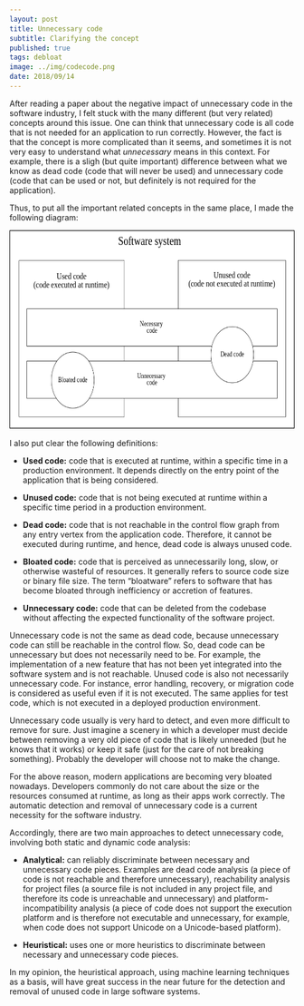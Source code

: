 ```yaml
---
layout: post
title: Unnecessary code
subtitle: Clarifying the concept 
published: true
tags: debloat
image: ../img/codecode.png
date: 2018/09/14
---
```


After reading a paper about the negative impact of unnecessary code in the software industry, I felt stuck with the many different (but very related) concepts around this issue. One can think that unnecessary code is all code that is not needed for an application to run correctly. However, the fact is that the concept is more complicated than it seems, and sometimes it is not very easy to understand what _unnecessary_ means in this context. For example, there is a sligh (but quite important) difference between what we know as dead code (code that will never be used) and unnecessary code (code that can be used or not, but definitely is not required for the application). 

Thus, to put all the important related concepts in the same place, I made the following diagram:

<p align="center">
  <a href="">
    <img src="../img/general-diagram.png" height="350px"/>
  </a>
</p>

I also put clear the following definitions:

- **Used code:** code that is executed at runtime, within a specific time in a production environment. It depends directly on the entry point of the application that is being considered.

- **Unused code:** code that is not being executed at runtime within a specific time period in a production environment.

- **Dead code:** code that is not reachable in the control flow graph from any entry vertex from the application code. Therefore, it cannot be executed during runtime, and hence, dead code is always unused code.

- **Bloated code:** code that is perceived as unnecessarily long, slow, or otherwise wasteful of resources. It generally refers to source code size or binary file size. The term “bloatware” refers to software that has become bloated through inefficiency or accretion of features.

- **Unnecessary code:** code that can be deleted from the codebase without affecting the expected functionality of the software project. 

Unnecessary code is not the same as dead code, because unnecessary code can still be reachable in the control flow. So, dead code can be unnecessary but does not necessarily need to be. For example, the implementation of a new feature that has not been yet integrated into the software system and is not reachable. Unused code is also not necessarily unnecessary code. For instance, error handling, recovery, or migration code is considered as useful even if it is not executed. The same applies for test code, which is not executed in a deployed production environment.

Unnecessary code usually is very hard to detect, and even more difficult to remove for sure. Just imagine a scenery in which a developer must decide between removing a very old piece of code that is likely unneeded (but he knows that it works) or keep it safe (just for the care of not breaking something). Probably the developer will choose not to make the change. 

For the above reason, modern applications are becoming very bloated nowadays. Developers commonly do not care about the size or the resources consumed at runtime, as long as their apps work correctly. The automatic detection and removal of unnecessary code is a current necessity for the software industry.   

Accordingly, there are two main approaches to detect unnecessary code, involving both static and dynamic code analysis:

 - **Analytical:** can reliably discriminate between necessary and unnecessary code pieces. Examples are dead code analysis (a piece of code is not reachable and therefore unnecessary), reachability analysis for project files (a source file is not included in any project file, and therefore its code is unreachable and unnecessary) and platform-incompatibility analysis (a piece of code does not support the execution platform and is therefore not executable and unnecessary, for example, when code does not support Unicode on a Unicode-based platform).

 - **Heuristical:** uses one or more heuristics to discriminate between necessary and unnecessary code pieces. 

In my opinion, the heuristical approach, using machine learning techniques as a basis, will have great success in the near future for the detection and removal of unused code in large software systems.
